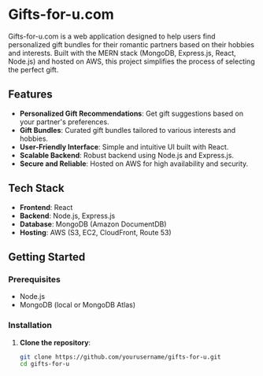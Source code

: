 # Gifts-for-u.com

Gifts-for-u.com is a web application designed to help users find personalized gift bundles for their romantic partners based on their hobbies and interests. Built with the MERN stack (MongoDB, Express.js, React, Node.js) and hosted on AWS, this project simplifies the process of selecting the perfect gift.

## Features

- **Personalized Gift Recommendations**: Get gift suggestions based on your partner's preferences.
- **Gift Bundles**: Curated gift bundles tailored to various interests and hobbies.
- **User-Friendly Interface**: Simple and intuitive UI built with React.
- **Scalable Backend**: Robust backend using Node.js and Express.js.
- **Secure and Reliable**: Hosted on AWS for high availability and security.

## Tech Stack

- **Frontend**: React
- **Backend**: Node.js, Express.js
- **Database**: MongoDB (Amazon DocumentDB)
- **Hosting**: AWS (S3, EC2, CloudFront, Route 53)

## Getting Started

### Prerequisites

- Node.js
- MongoDB (local or MongoDB Atlas)

### Installation

1. **Clone the repository**:
   ```bash
   git clone https://github.com/yourusername/gifts-for-u.git
   cd gifts-for-u

